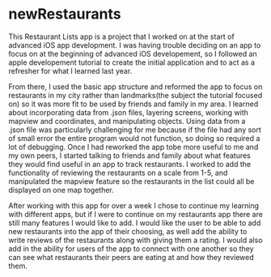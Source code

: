 # newRestaurants

This Restaurant Lists app is a project that I worked on at the start of advanced iOS app development. I was having trouble deciding on an app to focus on at the beginning of advanced iOS developement, so I followed an apple developement tutorial to create the initial application and to act as a refresher for what I learned last year. 


From there, I used the basic app structure and reformed the app to focus on restaurants in my city rather than landmarks(the subject the tutorial focused on) so it was more fit to be used by friends and family in my area. I learned about incorporating data from .json files, layering screens, working with mapview and coordinates, and manipulating objects. Using data from a .json file was particularly challenging for me because if the file had any sort of small error the entire program would not function, so doing so required a lot of debugging. Once I had reworked the app tobe more useful to me and my own peers, I started talking to friends and family about what features they would find useful in an app to track restaurants. I worked to add the functionality of reviewing the restaurants on a scale from 1-5, and manipulated the mapview feature so the restaurants in the list could all be displayed on one map together. 


After working with this app for over a week I chose to continue my learning with different apps, but if I were to continue on my restaurants app there are still many features I would like to add. I would like the user to be able to add new restaurants into the app of their choosing, as well add the ability to write reviews of the restaurants along with giving them a rating. I would also add in the ability for users of the app to connect with one another so they can see what restaurants their peers are eating at and how they reviewed them.
